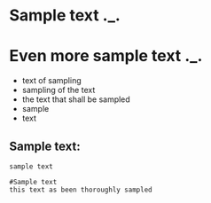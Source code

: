 # Sample text ._.

# Even more sample text ._.

- text of sampling
- sampling of the text
- the text that shall be sampled
- sample
- text

Sample text:
---

`sample text`

```
#Sample text
this text as been thoroughly sampled
```

